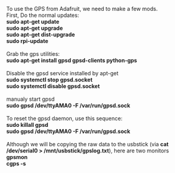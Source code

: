 To use the GPS from Adafruit, we need to make a few mods.<br>
First, Do the normal updates:<br>
<b>sudo apt-get update  </b> <br>
<b>sudo apt-get upgrade  </b> <br>
<b>sudo apt-get dist-upgrade  </b> <br>
<b>sudo rpi-update </b> <br>
<br>
Grab the gps utilities:<br>
<b>sudo apt-get install gpsd gpsd-clients python-gps</b><br>
<br>
Disable the gpsd service installed by apt-get<br>
<b>sudo systemctl stop gpsd.socket</b><br>
<b>sudo systemctl disable gpsd.socket</b><br>
<br>
manualy start gpsd<br>
<b>sudo gpsd /dev/ttyAMA0 -F /var/run/gpsd.sock</b><br>
<br>
To reset the gpsd daemon, use this sequence:<br>
<b>sudo killall gpsd</b><br>
<b>sudo gpsd /dev/ttyAMA0 -F /var/run/gpsd.sock</b><br>
<br>
Although we will be copying the raw data to the usbstick (via <b>cat /dev/serial0 > /mnt/usbstick/gpslog.txt</b>), here are two monitors<br>
<b>gpsmon</b><br>
<b>cgps -s</b><br>
<br>
<br>
<br>
